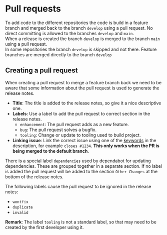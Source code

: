 # Pull requests

To add code to the different repositories the code is build in a feature branch and merged back to the branch ``develop``
using a pull request. No direct committing is allowed to the branches ``develop`` and ``main``.   
When a release is created the branch ``develop`` is merged to the branch ``main`` using a pull request.  
In some repositories the branch ``develop`` is skipped and not there. Feature branches are merged directly to the branch
``develop``

## Creating a pull request

When creating a pull request to merge a feature branch back we need to be aware that some information about the pull
request is used to generate the release notes. 

- **Title**: The title is added to the release notes, so give it a nice descriptive one.
- **Labels**: Use a label to add the pull request to correct section in the release notes.
  - ``enhancement``: The pull request adds as a new feature.
  - ``bug``: The pull request solves a bugfix.
  - ``tooling``: Change or update to tooling used to build project.
- **Linking issue**: Link the correct issue using one of the [keywords](https://docs.github.com/en/issues/tracking-your-work-with-issues/linking-a-pull-request-to-an-issue) in the description, for example `closes #1234`. **This only works when the PR is being merged to the default branch**.

There is a special label  ``dependencies`` used by dependabot for updating dependencies.
These are grouped together in a separate section.
If no label is added the pull request will be added to the section ``Other Changes`` at the bottom of the release notes.

The following labels cause the pull request to be ignored in the release notes:
- ``wontfix``
- ``duplicate``
- ``invalid``

**Remark**: The label ``tooling`` is not a standard label, so that may need to be created by the first developer using it.